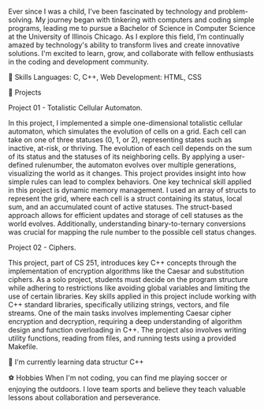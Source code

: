 Ever since I was a child, I’ve been fascinated by technology and problem-solving. My journey began with tinkering with computers and coding simple programs, leading me to pursue a Bachelor of Science in Computer Science at the  University of Illinois Chicago. As I explore this field, I’m continually amazed by technology's ability to transform lives and create innovative solutions. I'm excited to learn, grow, and collaborate with fellow enthusiasts in the coding and development community.

🚀 Skills
Languages: C, C++,
Web Development: HTML, CSS

🌟 Projects

Project 01 - Totalistic Cellular Automaton.

In this project, I implemented a simple one-dimensional totalistic cellular automaton, which simulates the evolution of cells on a grid. Each cell can take on one of three statuses (0, 1, or 2), representing states such as inactive, at-risk, or thriving. The evolution of each cell depends on the sum of its status and the statuses of its neighboring cells. By applying a user-defined rulenumber, the automaton evolves over multiple generations, visualizing the world as it changes. This project provides insight into how simple rules can lead to complex behaviors.
One key technical skill applied in this project is dynamic memory management. I used an array of structs to represent the grid, where each cell is a struct containing its status, local sum, and an accumulated count of active statuses. The struct-based approach allows for efficient updates and storage of cell statuses as the world evolves. Additionally, understanding binary-to-ternary conversions was crucial for mapping the rule number to the possible cell status changes.

Project 02 - Ciphers.

This project, part of CS 251, introduces key C++ concepts through the implementation of encryption algorithms like the Caesar and substitution ciphers. As a solo project, students must decide on the program structure while adhering to restrictions like avoiding global variables and limiting the use of certain libraries.
Key skills applied in this project include working with C++ standard libraries, specifically utilizing strings, vectors, and file streams. One of the main tasks involves implementing Caesar cipher encryption and decryption, requiring a deep understanding of algorithm design and function overloading in C++. The project also involves writing utility functions, reading from files, and running tests using a provided Makefile.



🌱 I'm currently learning
data structur C++

⚽ Hobbies
When I'm not coding, you can find me playing soccer or enjoying the outdoors. I love team sports and believe they teach valuable lessons about collaboration and perseverance.
